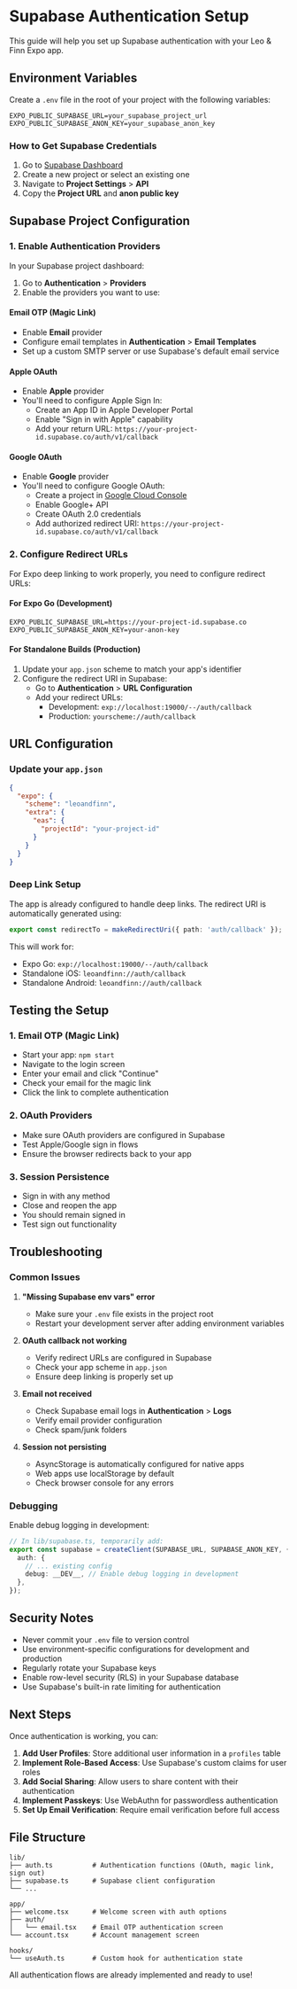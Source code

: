 # Supabase Authentication Setup

This guide will help you set up Supabase authentication with your Leo & Finn Expo app.

## Environment Variables

Create a `.env` file in the root of your project with the following variables:

```env
EXPO_PUBLIC_SUPABASE_URL=your_supabase_project_url
EXPO_PUBLIC_SUPABASE_ANON_KEY=your_supabase_anon_key
```

### How to Get Supabase Credentials

1. Go to [Supabase Dashboard](https://app.supabase.com)
2. Create a new project or select an existing one
3. Navigate to **Project Settings** > **API**
4. Copy the **Project URL** and **anon public key**

## Supabase Project Configuration

### 1. Enable Authentication Providers

In your Supabase project dashboard:

1. Go to **Authentication** > **Providers**
2. Enable the providers you want to use:

#### Email OTP (Magic Link)
- Enable **Email** provider
- Configure email templates in **Authentication** > **Email Templates**
- Set up a custom SMTP server or use Supabase's default email service

#### Apple OAuth
- Enable **Apple** provider
- You'll need to configure Apple Sign In:
  - Create an App ID in Apple Developer Portal
  - Enable "Sign in with Apple" capability
  - Add your return URL: `https://your-project-id.supabase.co/auth/v1/callback`

#### Google OAuth
- Enable **Google** provider
- You'll need to configure Google OAuth:
  - Create a project in [Google Cloud Console](https://console.cloud.google.com/)
  - Enable Google+ API
  - Create OAuth 2.0 credentials
  - Add authorized redirect URI: `https://your-project-id.supabase.co/auth/v1/callback`

### 2. Configure Redirect URLs

For Expo deep linking to work properly, you need to configure redirect URLs:

#### For Expo Go (Development)
```env
EXPO_PUBLIC_SUPABASE_URL=https://your-project-id.supabase.co
EXPO_PUBLIC_SUPABASE_ANON_KEY=your-anon-key
```

#### For Standalone Builds (Production)
1. Update your `app.json` scheme to match your app's identifier
2. Configure the redirect URI in Supabase:
   - Go to **Authentication** > **URL Configuration**
   - Add your redirect URLs:
     - Development: `exp://localhost:19000/--/auth/callback`
     - Production: `yourscheme://auth/callback`

## URL Configuration

### Update your `app.json`

```json
{
  "expo": {
    "scheme": "leoandfinn",
    "extra": {
      "eas": {
        "projectId": "your-project-id"
      }
    }
  }
}
```

### Deep Link Setup

The app is already configured to handle deep links. The redirect URI is automatically generated using:

```typescript
export const redirectTo = makeRedirectUri({ path: 'auth/callback' });
```

This will work for:
- Expo Go: `exp://localhost:19000/--/auth/callback`
- Standalone iOS: `leoandfinn://auth/callback`
- Standalone Android: `leoandfinn://auth/callback`

## Testing the Setup

### 1. Email OTP (Magic Link)
- Start your app: `npm start`
- Navigate to the login screen
- Enter your email and click "Continue"
- Check your email for the magic link
- Click the link to complete authentication

### 2. OAuth Providers
- Make sure OAuth providers are configured in Supabase
- Test Apple/Google sign in flows
- Ensure the browser redirects back to your app

### 3. Session Persistence
- Sign in with any method
- Close and reopen the app
- You should remain signed in
- Test sign out functionality

## Troubleshooting

### Common Issues

1. **"Missing Supabase env vars" error**
   - Make sure your `.env` file exists in the project root
   - Restart your development server after adding environment variables

2. **OAuth callback not working**
   - Verify redirect URLs are configured in Supabase
   - Check your app scheme in `app.json`
   - Ensure deep linking is properly set up

3. **Email not received**
   - Check Supabase email logs in **Authentication** > **Logs**
   - Verify email provider configuration
   - Check spam/junk folders

4. **Session not persisting**
   - AsyncStorage is automatically configured for native apps
   - Web apps use localStorage by default
   - Check browser console for any errors

### Debugging

Enable debug logging in development:

```typescript
// In lib/supabase.ts, temporarily add:
export const supabase = createClient(SUPABASE_URL, SUPABASE_ANON_KEY, {
  auth: {
    // ... existing config
    debug: __DEV__, // Enable debug logging in development
  },
});
```

## Security Notes

- Never commit your `.env` file to version control
- Use environment-specific configurations for development and production
- Regularly rotate your Supabase keys
- Enable row-level security (RLS) in your Supabase database
- Use Supabase's built-in rate limiting for authentication

## Next Steps

Once authentication is working, you can:

1. **Add User Profiles**: Store additional user information in a `profiles` table
2. **Implement Role-Based Access**: Use Supabase's custom claims for user roles
3. **Add Social Sharing**: Allow users to share content with their authentication
4. **Implement Passkeys**: Use WebAuthn for passwordless authentication
5. **Set Up Email Verification**: Require email verification before full access

## File Structure

```
lib/
├── auth.ts          # Authentication functions (OAuth, magic link, sign out)
├── supabase.ts      # Supabase client configuration
└── ...

app/
├── welcome.tsx      # Welcome screen with auth options
├── auth/
│   └── email.tsx    # Email OTP authentication screen
└── account.tsx      # Account management screen

hooks/
└── useAuth.ts       # Custom hook for authentication state
```

All authentication flows are already implemented and ready to use!
